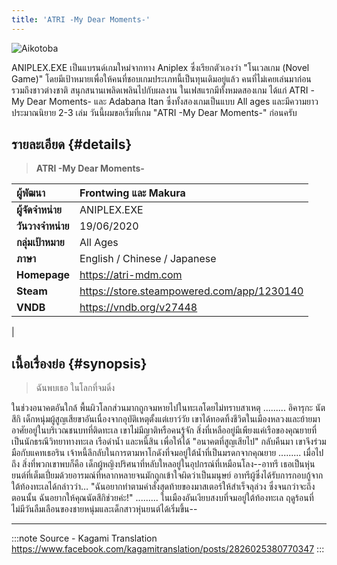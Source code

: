 ```yaml
---
title: 'ATRI -My Dear Moments-'
---
```


![Aikotoba](/img/visualnovel/preview/aikotoba.jpeg)

ANIPLEX.EXE เป็นแบรนด์เกมใหม่จากทาง Aniplex ซึ่งเรียกตัวเองว่า "โนเวลเกม (Novel Game)" โดยมีเป้าหมายเพื่อให้คนที่ชอบเกมประเภทนี้เป็นทุนเดิมอยู่แล้ว คนที่ไม่เคยเล่นมาก่อน รวมถึงชาวต่างชาติ สนุกสนานเพลิดเพลินไปกับผลงาน
ในเฟสแรกมีทั้งหมดสองเกม ได้แก่ ATRI -My Dear Moments- และ Adabana Itan ซึ่งทั้งสองเกมเป็นแบบ All ages และมีความยาวประมาณนิยาย 2-3 เล่ม
วันนี้ผมขอเริ่มที่เกม "ATRI -My Dear Moments-" ก่อนครับ

## รายละเอียด {#details}

> **ATRI -My Dear Moments-**  

| ผู้พัฒนา | Frontwing และ Makura |
| :---- | :---- |
| **ผู้จัดจำหน่าย** | ANIPLEX.EXE |
| **วันวางจำหน่าย** | 19/06/2020 |
| **กลุ่มเป้าหมาย** | All Ages |
| **ภาษา** | English / Chinese / Japanese |
| **Homepage** | https://atri-mdm.com |
| **Steam** | https://store.steampowered.com/app/1230140 |
| **VNDB** | https://vndb.org/v27448
 |

## เนื้อเรื่องย่อ {#synopsis}

> ‍‍‍‍‍‍‍‍‍‍‍‍ฉันพบเธอ ในโลกที่จมดิ่ง

ในช่วงอนาคตอันใกล้ พื้นผิวโลกส่วนมากถูกจมหายไปในทะเลโดยไม่ทราบสาเหตุ
.........
อิคารุกะ นัตสึกิ เด็กหนุ่มผู้สูญเสียขาอันเนื่องจากอุบัติเหตุตั้งแต่เยาว์วัย เขาได้ทอดทิ้งชีวิตในเมืองหลวงและย้ายมาอาศัยอยู่ในบริเวณชนบทที่ติดทะเล
เขาไม่มีญาติหรือคนรู้จัก สิ่งที่เหลืออยู่มีเพียงแค่เรือของคุณยายที่เป็นนักธรณีวิทยาทางทะเล เรือดำน้ำ และหนี้สิน
เพื่อให้ได้ "อนาคตที่สูญเสียไป" กลับคืนมา เขาจึงร่วมมือกับแคทเธอริน เจ้าหนี้ลึกลับในการตามหาโกดังที่จมอยู่ใต้น้ำที่เป็นมรดกจากคุณยาย
.........
เมื่อไปถึง สิ่งที่พวกเขาพบก็คือ เด็กผู้หญิงปริศนาที่หลับใหลอยู่ในอุปกรณ์ที่เหมือนโลง--อาทรี
เธอเป็นหุ่นยนต์ที่เต็มเปี่ยมด้วยอารมณ์ที่หลากหลายจนมักถูกเข้าใจผิดว่าเป็นมนุษย์
อาทรีผู้ซึ่งได้รับการกอบกู้จากใต้ท้องทะเลได้กล่าวว่า…
"ฉันอยากทำตามคำสั่งสุดท้ายของมาสเตอร์ให้สำเร็จลุล่วง ซึ่งจนกว่าจะถึงตอนนั้น ฉันอยากให้คุณนัตสึกิช่วยค่ะ!"
.........
ในเมืองอันเงียบสงบที่จมอยู่ใต้ท้องทะเล
ฤดูร้อนที่ไม่มีวันลืมเลือนของชายหนุ่มและเด็กสาวหุ่นยนต์ได้เริ่มขึ้น--

---
:::note Source - Kagami Translation
https://www.facebook.com/kagamitranslation/posts/2826025380770347
:::